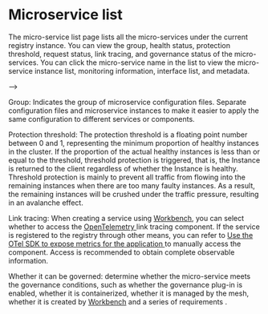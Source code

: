 # Microservice list

The micro-service list page lists all the micro-services under the current registry instance. You can view the group, health status, protection threshold, request status, link tracing, and governance status of the micro-services. You can click the micro-service name in the list to view the micro-service instance list, monitoring information, interface list, and metadata.

<!--![]()screenshots-->-->

Group: Indicates the group of microservice configuration files. Separate configuration files and microservice instances to make it easier to apply the same configuration to different services or components.

Protection threshold: The protection threshold is a floating point number between 0 and 1, representing the minimum proportion of healthy instances in the cluster. If the proportion of the actual healthy instances is less than or equal to the threshold, threshold protection is triggered, that is, the Instance is returned to the client regardless of whether the Instance is healthy. Threshold protection is mainly to prevent all traffic from flowing into the remaining instances when there are too many faulty instances. As a result, the remaining instances will be crushed under the traffic pressure, resulting in an avalanche effect.

Link tracing: When creating a service using [Workbench](../../../../amamba/intro/what.md), you can select whether to access the [OpenTelemetry ](https://opentelemetry.io/docs/concepts/what-is-opentelemetry/) link tracing component. If the service is registered to the registry through other means, you can refer to [ Use the OTel SDK to expose metrics for the application ](../../../../insight/user-guide/quickstart/otel/meter.md) to manually access the component. Access is recommended to obtain complete observable information.

Whether it can be governed: determine whether the micro-service meets the governance conditions, such as whether the governance plug-in is enabled, whether it is containerized, whether it is managed by the mesh, whether it is created by [Workbench](../../../../amamba/intro/what.md) and a series of requirements .
